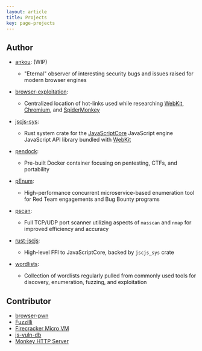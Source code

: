 ```yaml
---
layout: article
title: Projects
key: page-projects
---
```


## Author
- [ankou](https://github.com/drtychai/ankou): (WIP)

  - "Eternal" observer of interesting security bugs and issues raised for modern browser engines

- [browser-exploitation](https://github.com/drtychai/browser-exploitation):

  - Centralized location of hot-links used while researching [WebKit][wk], [Chromium][chr], and [SpiderMonkey][sm]

- [jscjs-sys](https://crates.io/crates/jscjs_sys): 

  - Rust system crate for the [JavaScriptCore][jsc] JavaScript engine JavaScript API library bundled with [WebKit][wk-src]

- [pendock](https://github.com/drtychai/pendock):

  - Pre-built Docker container focusing on pentesting, CTFs, and portability 

- [pEnum](https://github.com/drtychai/penum):

  - High-performance concurrent microservice-based enumeration tool for Red Team engagements and Bug Bounty programs

- [pscan](https://github.com/drtychai/pscan):

  - Full TCP/UDP port scanner utilizing aspects of `masscan` and `nmap` for improved efficiency and accuracy

- [rust-jscjs](https://crates.io/crates/jscjs): 

  - High-level FFI to JavaScriptCore, backed by `jscjs_sys` crate

- [wordlists](https://github.com/drtychai/wordlists):

  - Collection of wordlists regularly pulled from commonly used tools for discovery, enumeration, fuzzing, and exploitation

[wk]: https://github.com/drtychai/browser-exploitation#safari 
[chr]: https://github.com/drtychai/browser-exploitation#chrome
[sm]: https://github.com/drtychai/browser-exploitation#firefox
[jsc]: https://github.com/WebKit/webkit/tree/master/Source/JavaScriptCore
[wk-src]: https://github.com/WebKit/webkit

## Contributor
- [browser-pwn](https://github.com/m1ghtym0/browser-pwn)
- [Fuzzilli](https://github.com/googleprojectzero/fuzzilli)
- [Firecracker Micro VM](https://github.com/firecracker-microvm/firecracker)
- [js-vuln-db](https://github.com/tunz/js-vuln-db)
- [Monkey HTTP Server](https://github.com/monkey/monkey)
